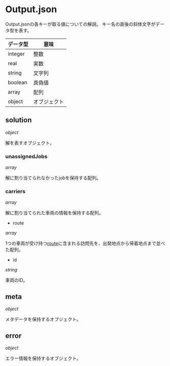 # Output.json

Output.jsonの各キーが取る値についての解説。
キー名の直後の斜体文字がデータ型を表す。

|データ型|意味|
|---|---|
|integer|整数|
|real|実数|
|string|文字列|
|boolean|真偽値|
|array|配列|
|object|オブジェクト|

## solution

*object*

解を表すオブジェクト。

### unassignedJobs

*array*

解に割り当てられなかったjobを保持する配列。

### carriers

*array*

解に割り当てられた車両の情報を保持する配列。

* route

*array*

1つの車両が受け持つ[route](route.md)に含まれる訪問先を、出発地点から帰着地点まで並べた配列。

* id

*string*

車両のID。

## meta

*object*

メタデータを保持するオブジェクト。

## error

*object*

エラー情報を保持するオブジェクト。


